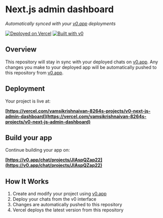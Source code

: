 # Next.js admin dashboard

*Automatically synced with your [v0.app](https://v0.app) deployments*

[![Deployed on Vercel](https://img.shields.io/badge/Deployed%20on-Vercel-black?style=for-the-badge&logo=vercel)](https://vercel.com/vamsikrishnaivan-8264s-projects/v0-next-js-admin-dashboard)
[![Built with v0](https://img.shields.io/badge/Built%20with-v0.app-black?style=for-the-badge)](https://v0.app/chat/projects/JIAspQZap22)

## Overview

This repository will stay in sync with your deployed chats on [v0.app](https://v0.app).
Any changes you make to your deployed app will be automatically pushed to this repository from [v0.app](https://v0.app).

## Deployment

Your project is live at:

**[https://vercel.com/vamsikrishnaivan-8264s-projects/v0-next-js-admin-dashboard](https://vercel.com/vamsikrishnaivan-8264s-projects/v0-next-js-admin-dashboard)**

## Build your app

Continue building your app on:

**[https://v0.app/chat/projects/JIAspQZap22](https://v0.app/chat/projects/JIAspQZap22)**

## How It Works

1. Create and modify your project using [v0.app](https://v0.app)
2. Deploy your chats from the v0 interface
3. Changes are automatically pushed to this repository
4. Vercel deploys the latest version from this repository
